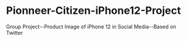 # Pionneer-Citizen-iPhone12-Project
Group Project--Product Image of iPhone 12 in Social Media--Based on Twitter
